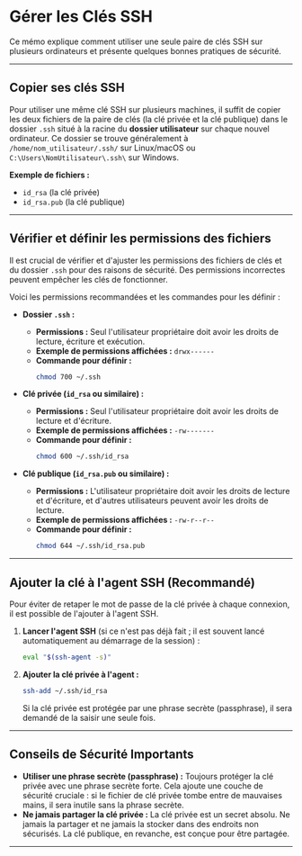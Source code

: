 
# Gérer les Clés SSH

Ce mémo explique comment utiliser une seule paire de clés SSH sur plusieurs ordinateurs et présente quelques bonnes pratiques de sécurité.

-----

## Copier ses clés SSH

Pour utiliser une même clé SSH sur plusieurs machines, il suffit de copier les deux fichiers de la paire de clés (la clé privée et la clé publique) dans le dossier `.ssh` situé à la racine du **dossier utilisateur** sur chaque nouvel ordinateur. Ce dossier se trouve généralement à `/home/nom_utilisateur/.ssh/` sur Linux/macOS ou `C:\Users\NomUtilisateur\.ssh\` sur Windows.

**Exemple de fichiers :**

  * `id_rsa` (la clé privée)
  * `id_rsa.pub` (la clé publique)

-----

## Vérifier et définir les permissions des fichiers

Il est crucial de vérifier et d'ajuster les permissions des fichiers de clés et du dossier `.ssh` pour des raisons de sécurité. Des permissions incorrectes peuvent empêcher les clés de fonctionner.

Voici les permissions recommandées et les commandes pour les définir :

  * **Dossier `.ssh` :**

      * **Permissions :** Seul l'utilisateur propriétaire doit avoir les droits de lecture, écriture et exécution.
      * **Exemple de permissions affichées :** `drwx------`
      * **Commande pour définir :**
        ```bash
        chmod 700 ~/.ssh
        ```

  * **Clé privée (`id_rsa` ou similaire) :**

      * **Permissions :** Seul l'utilisateur propriétaire doit avoir les droits de lecture et d'écriture.
      * **Exemple de permissions affichées :** `-rw-------`
      * **Commande pour définir :**
        ```bash
        chmod 600 ~/.ssh/id_rsa
        ```

  * **Clé publique (`id_rsa.pub` ou similaire) :**

      * **Permissions :** L'utilisateur propriétaire doit avoir les droits de lecture et d'écriture, et d'autres utilisateurs peuvent avoir les droits de lecture.
      * **Exemple de permissions affichées :** `-rw-r--r--`
      * **Commande pour définir :**
        ```bash
        chmod 644 ~/.ssh/id_rsa.pub
        ```

-----

## Ajouter la clé à l'agent SSH (Recommandé)

Pour éviter de retaper le mot de passe de la clé privée à chaque connexion, il est possible de l'ajouter à l'agent SSH.

1.  **Lancer l'agent SSH** (si ce n'est pas déjà fait ; il est souvent lancé automatiquement au démarrage de la session) :
    ```bash
    eval "$(ssh-agent -s)"
    ```
2.  **Ajouter la clé privée à l'agent :**
    ```bash
    ssh-add ~/.ssh/id_rsa
    ```
    Si la clé privée est protégée par une phrase secrète (passphrase), il sera demandé de la saisir une seule fois.

-----

## Conseils de Sécurité Importants

  * **Utiliser une phrase secrète (passphrase) :** Toujours protéger la clé privée avec une phrase secrète forte. Cela ajoute une couche de sécurité cruciale : si le fichier de clé privée tombe entre de mauvaises mains, il sera inutile sans la phrase secrète.
  * **Ne jamais partager la clé privée :** La clé privée est un secret absolu. Ne jamais la partager et ne jamais la stocker dans des endroits non sécurisés. La clé publique, en revanche, est conçue pour être partagée.

-----
